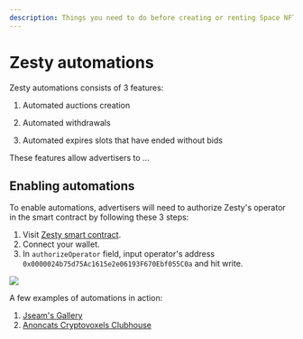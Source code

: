 ```yaml
---
description: Things you need to do before creating or renting Space NFT.
---
```


# Zesty automations

Zesty automations consists of 3 features:

1. Automated auctions creation

2. Automated withdrawals

3. Automated expires slots that have ended without bids

These features allow advertisers to ...

## Enabling automations
To enable automations, advertisers will need to authorize Zesty's operator in the smart contract by following these 3 steps:

1. Visit [Zesty smart contract](https://polygonscan.com/address/0x8645A4D5fB4816EDec2ae4B1B822B11260830043#writeContract).
2. Connect your wallet.
3. In `authorizeOperator` field, input operator's address `0x0000024b75d75Ac1615e2e06193F670Ebf055C0a` and hit write.

![](../.gitbook/assets/automations-authorizing-operator.png)

A few examples of automations in action:

1. [Jseam's Gallery](https://app.zesty.market/space/160?chainId=137)
2. [Anoncats Cryptovoxels Clubhouse](https://app.zesty.market/space/89?chainId=137)
